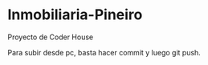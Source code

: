 # Inmobiliaria-Pineiro
Proyecto de Coder House


Para subir desde pc, basta hacer commit y luego git push.
